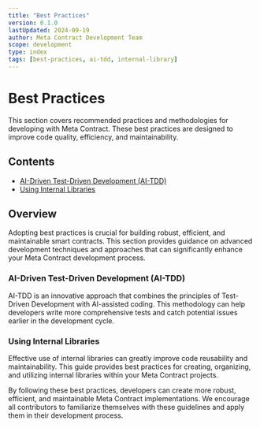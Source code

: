 ```yaml
---
title: "Best Practices"
version: 0.1.0
lastUpdated: 2024-09-19
author: Meta Contract Development Team
scope: development
type: index
tags: [best-practices, ai-tdd, internal-library]
---
```


# Best Practices

This section covers recommended practices and methodologies for developing with Meta Contract. These best practices are designed to improve code quality, efficiency, and maintainability.

## Contents

- [AI-Driven Test-Driven Development (AI-TDD)](./01-ai-tdd.md)
- [Using Internal Libraries](./02-using-internal-library.md)

## Overview

Adopting best practices is crucial for building robust, efficient, and maintainable smart contracts. This section provides guidance on advanced development techniques and approaches that can significantly enhance your Meta Contract development process.

### AI-Driven Test-Driven Development (AI-TDD)

AI-TDD is an innovative approach that combines the principles of Test-Driven Development with AI-assisted coding. This methodology can help developers write more comprehensive tests and catch potential issues earlier in the development cycle.

### Using Internal Libraries

Effective use of internal libraries can greatly improve code reusability and maintainability. This guide provides best practices for creating, organizing, and utilizing internal libraries within your Meta Contract projects.

By following these best practices, developers can create more robust, efficient, and maintainable Meta Contract implementations. We encourage all contributors to familiarize themselves with these guidelines and apply them in their development process.
